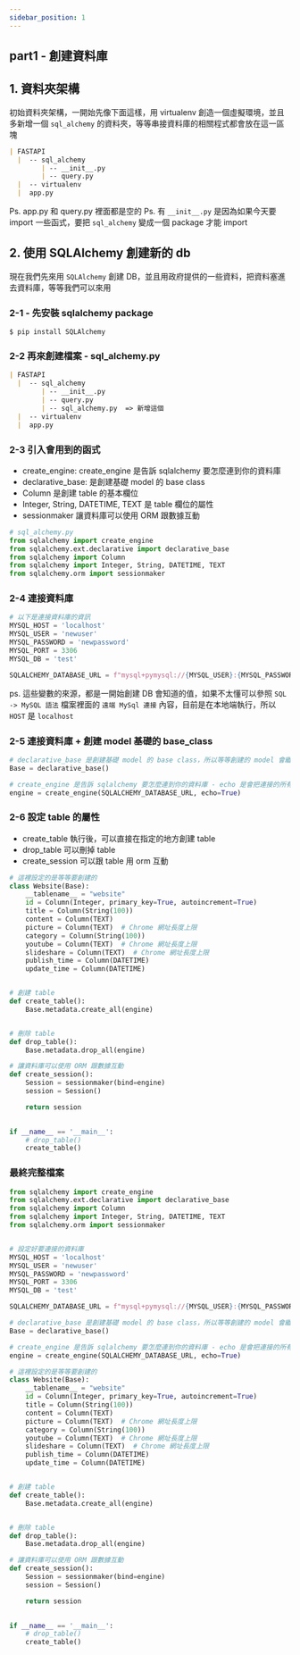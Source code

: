 ```yaml
---
sidebar_position: 1
---
```


## part1 - 創建資料庫

## 1. 資料夾架構

初始資料夾架構，一開始先像下面這樣，用 virtualenv 創造一個虛擬環境，並且多新增一個 `sql_alchemy` 的資料夾，等等串接資料庫的相關程式都會放在這一區塊
```md
| FASTAPI
  |  -- sql_alchemy
        | -- __init__.py
        | -- query.py
  |  -- virtualenv
  |  app.py
```
Ps. app.py 和 query.py 裡面都是空的
Ps. 有 `__init__.py` 是因為如果今天要 import 一些函式，要把 `sql_alchemy` 變成一個 package 才能 import 


## 2. 使用 SQLAlchemy 創建新的 db

現在我們先來用 `SQLAlchemy` 創建 DB，並且用政府提供的一些資料，把資料塞進去資料庫，等等我們可以來用

### 2-1 - 先安裝 sqlalchemy package
```shell
$ pip install SQLAlchemy
```

### 2-2 再來創建檔案 - sql_alchemy.py
```md
| FASTAPI
  |  -- sql_alchemy
        | -- __init__.py  
        | -- query.py
        | -- sql_alchemy.py  => 新增這個
  |  -- virtualenv
  |  app.py
```

### 2-3 引入會用到的函式

* create_engine: create_engine 是告訴 sqlalchemy 要怎麼連到你的資料庫
* declarative_base: 是創建基礎 model 的 base class
* Column 是創建 table 的基本欄位
* Integer, String, DATETIME, TEXT 是 table 欄位的屬性
* sessionmaker 讓資料庫可以使用 ORM 跟數據互動

```py
# sql_alchemy.py
from sqlalchemy import create_engine
from sqlalchemy.ext.declarative import declarative_base
from sqlalchemy import Column
from sqlalchemy import Integer, String, DATETIME, TEXT
from sqlalchemy.orm import sessionmaker
```


### 2-4 連接資料庫

```py
# 以下是連接資料庫的資訊
MYSQL_HOST = 'localhost'
MYSQL_USER = 'newuser'
MYSQL_PASSWORD = 'newpassword'
MYSQL_PORT = 3306
MYSQL_DB = 'test'

SQLALCHEMY_DATABASE_URL = f"mysql+pymysql://{MYSQL_USER}:{MYSQL_PASSWORD}@{MYSQL_HOST}:{MYSQL_PORT}/{MYSQL_DB}"
```

ps. 這些變數的來源，都是一開始創建 DB 會知道的值，如果不太懂可以參照 `SQL -> MySQL 語法` 檔案裡面的 `遠端 MySql 連接` 內容，目前是在本地端執行，所以 `HOST` 是 `localhost`


### 2-5 連接資料庫 + 創建 model 基礎的 base_class

```py
# declarative_base 是創建基礎 model 的 base class，所以等等創建的 model 會繼承他
Base = declarative_base()

# create_engine 是告訴 sqlalchemy 要怎麼連到你的資料庫 - echo 是會把連接的所有訊息印出來
engine = create_engine(SQLALCHEMY_DATABASE_URL, echo=True)
```

### 2-6 設定 table 的屬性

* create_table 執行後，可以直接在指定的地方創建 table
* drop_table 可以刪掉 table
* create_session 可以跟 table 用 orm 互動

```py
# 這裡設定的是等等要創建的
class Website(Base):
    __tablename__ = "website"
    id = Column(Integer, primary_key=True, autoincrement=True)
    title = Column(String(100))
    content = Column(TEXT)
    picture = Column(TEXT)  # Chrome 網址長度上限
    category = Column(String(100))
    youtube = Column(TEXT)  # Chrome 網址長度上限
    slideshare = Column(TEXT)  # Chrome 網址長度上限
    publish_time = Column(DATETIME)
    update_time = Column(DATETIME)


# 創建 table
def create_table():
    Base.metadata.create_all(engine)


# 刪除 table
def drop_table():
    Base.metadata.drop_all(engine)

# 讓資料庫可以使用 ORM 跟數據互動
def create_session():
    Session = sessionmaker(bind=engine)
    session = Session()

    return session
    

if __name__ == '__main__':
    # drop_table()
    create_table()
```


### 最終完整檔案
```py
from sqlalchemy import create_engine
from sqlalchemy.ext.declarative import declarative_base
from sqlalchemy import Column
from sqlalchemy import Integer, String, DATETIME, TEXT
from sqlalchemy.orm import sessionmaker


# 設定好要連接的資料庫
MYSQL_HOST = 'localhost'
MYSQL_USER = 'newuser'
MYSQL_PASSWORD = 'newpassword'
MYSQL_PORT = 3306
MYSQL_DB = 'test'

SQLALCHEMY_DATABASE_URL = f"mysql+pymysql://{MYSQL_USER}:{MYSQL_PASSWORD}@{MYSQL_HOST}:{MYSQL_PORT}/{MYSQL_DB}"

# declarative_base 是創建基礎 model 的 base class，所以等等創建的 model 會繼承他
Base = declarative_base()

# create_engine 是告訴 sqlalchemy 要怎麼連到你的資料庫 - echo 是會把連接的所有訊息印出來
engine = create_engine(SQLALCHEMY_DATABASE_URL, echo=True)

# 這裡設定的是等等要創建的
class Website(Base):
    __tablename__ = "website"
    id = Column(Integer, primary_key=True, autoincrement=True)
    title = Column(String(100))
    content = Column(TEXT)
    picture = Column(TEXT)  # Chrome 網址長度上限
    category = Column(String(100))
    youtube = Column(TEXT)  # Chrome 網址長度上限
    slideshare = Column(TEXT)  # Chrome 網址長度上限
    publish_time = Column(DATETIME)
    update_time = Column(DATETIME)


# 創建 table
def create_table():
    Base.metadata.create_all(engine)


# 刪除 table
def drop_table():
    Base.metadata.drop_all(engine)

# 讓資料庫可以使用 ORM 跟數據互動
def create_session():
    Session = sessionmaker(bind=engine)
    session = Session()

    return session
    

if __name__ == '__main__':
    # drop_table()
    create_table()
```

